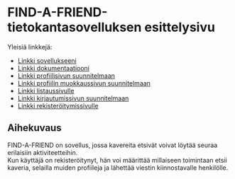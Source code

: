 # FIND-A-FRIEND-tietokantasovelluksen esittelysivu

Yleisiä linkkejä:

* [Linkki sovellukseeni](https://www.hamalkre.users.cs.helsinki.fi/FINDAFRIEND)
* [Linkki dokumentaatiooni](https://github.com/Radytin/Tsoha-Bootstrap/blob/master/doc/dokumentaatio.pdf)
* [Linkki profiilisivun suunnitelmaan](http://hamalkre.users.cs.helsinki.fi/FINDAFRIEND/showfriend)
* [Linkki profiilin muokkaussivun suunnitelmaan](http://hamalkre.users.cs.helsinki.fi/FINDAFRIEND/edit)
* [Linkki listaussivulle](http://hamalkre.users.cs.helsinki.fi/FINDAFRIEND/users)
* [Linkki kirjautumissivun suunnitelmaan](http://hamalkre.users.cs.helsinki.fi/FINDAFRIEND/login)
* [Linkki rekisteröitymissivulle](http://hamalkre.users.cs.helsinki.fi/FINDAFRIEND/users/new)


## Aihekuvaus
FIND-A-FRIEND on sovellus, jossa kavereita etsivät voivat löytää seuraa erilaisiin aktiviteetteihin.  
Kun käyttäjä on rekisteröitynyt, hän voi määrittää millaiseen toimintaan etsii kaveria, selailla muiden profiileja ja lähettää viestin kiinnostavalle henkilölle.


